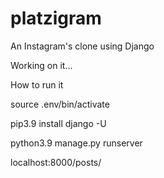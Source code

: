 # platzigram
An Instagram's clone using Django

Working on it...

How to run it

source .env/bin/activate

pip3.9 install django -U

python3.9 manage.py runserver

localhost:8000/posts/